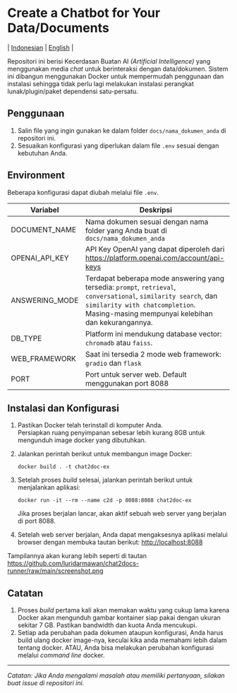# Create a Chatbot for Your Data/Documents

| [Indonesian](README.md) | [English](README-EN.md) |

Repositori ini berisi Kecerdasan Buatan AI *(Artificial Intelligence)* yang menggunakan media *chat* untuk berinteraksi dengan data/dokumen. Sistem ini dibangun menggunakan Docker untuk mempermudah penggunaan dan instalasi sehingga tidak perlu lagi melakukan instalasi perangkat lunak/plugin/paket dependensi satu-persatu.


## Penggunaan

1. Salin file yang ingin gunakan ke dalam folder `docs/nama_dokumen_anda` di repositori ini.
2. Sesuaikan konfigurasi yang diperlukan dalam file `.env` sesuai dengan kebutuhan Anda.


## Environment

Beberapa konfigurasi dapat diubah melalui file `.env`.

| Variabel | Deskripsi |
|---|---|
| DOCUMENT_NAME | Nama dokumen sesuai dengan nama folder yang Anda buat di `docs/nama_dokumen_anda` |
| OPENAI_API_KEY | API Key OpenAI yang dapat diperoleh dari  https://platform.openai.com/account/api-keys |
| ANSWERING_MODE | Terdapat beberapa mode answering yang tersedia: `prompt`, `retrieval`, `conversational`, `similarity search`, dan `similarity with chatcompletion`. <br>Masing-masing mempunyai kelebihan dan kekurangannya. |
| DB_TYPE | Platform ini mendukung database vector: `chromadb` atau `faiss`. |
| WEB_FRAMEWORK | Saat ini tersedia 2 mode web framework: `gradio` dan `flask` |
| PORT | Port untuk server web. Default menggunakan port 8088 |


## Instalasi dan Konfigurasi

1. Pastikan Docker telah terinstall di komputer Anda.
<br>Persiapkan ruang penyimpanan sebesar lebih kurang 8GB untuk mengunduh image docker yang dibutuhkan.
2. Jalankan perintah berikut untuk membangun image Docker:

    ```
    docker build . -t chat2doc-ex
    ```

3. Setelah proses *build* selesai, jalankan perintah berikut untuk menjalankan aplikasi:

    ```
    docker run -it --rm --name c2d -p 8088:8088 chat2doc-ex
    ```

    Jika proses berjalan lancar, akan aktif sebuah web server yang berjalan di port 8088.

4. Setelah web server berjalan, Anda dapat mengaksesnya aplikasi melalui browser dengan membuka tautan berikut: [http://localhost:8088](http://localhost:8088)

Tampilannya akan kurang lebih seperti di tautan https://github.com/luridarmawan/chat2docs-runner/raw/main/screenshot.png


## Catatan

1. Proses *build* pertama kali akan memakan waktu yang cukup lama karena Docker akan mengunduh gambar kontainer siap pakai dengan ukuran sekitar 7 GB. Pastikan bandwidth dan kuota Anda mencukupi.
2. Setiap ada perubahan pada dokumen ataupun konfigurasi, Anda harus build ulang docker image-nya, keculai kika anda memahami lebih dalam tentang docker. ATAU, Anda bisa melakukan perubahan konfigurasi melalui *command line* docker.

---

*Catatan: Jika Anda mengalami masalah atau memiliki pertanyaan, silakan buat *issue* di repositori ini.*